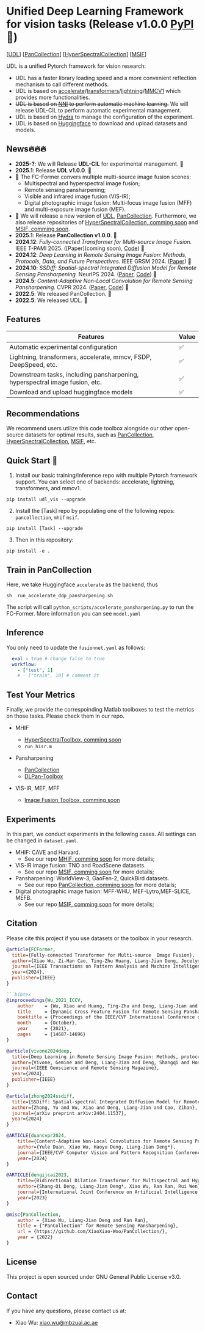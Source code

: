 # Unified Deep Learning Framework for vision tasks (Release v1.0.0 [PyPI](https://pypi.org/project/udl-vis/) :tada:)


[[UDL](https://github.com/XiaoXiao-Woo/UDL)] [[PanCollection](https://github.com/XiaoXiao-Woo/PanCollection)] [[HyperSpectralCollection]()] [[MSIF]()] 

UDL is a unified Pytorch framework for vision research:

* UDL has a faster library loading speed and a more convenient reflection mechanism to call different methods.
* UDL is based on [accelerate](https://github.com/huggingface/accelerate)/[transformers](https://github.com/huggingface/transformers)/[lightning](https://github.com/LightningAI/lightning)/[MMCV1](https://github.com/open-mmlab/mmcv) which provides more functionalities.
* ~~UDL is based on [NNI](https://nni.readthedocs.io/en/stable/) to perform automatic machine learning.~~ We will release UDL-CIL to perform automatic experimental management.
* UDL is based on [Hydra](https://hydra.cc/docs/intro/) to manage the configuration of the experiment.
* UDL is based on [Huggingface](https://huggingface.co/) to download and upload datasets and models.


## News🔥🔥🔥
* **2025-?**: We will Release **UDL-CIL** for experimental management. 🎉
* **2025.1**: Release **UDL v1.0.0**. 🎉
* :art: The FC-Former convers multiple multi-source image fusion scenes:
  * Multispectral and hyperspectral image fusion;
  * Remote sensing pansharpening;
  * Visible and infrared image fusion (VIS-IR); 
  * Digital photographic image fusion: Multi-focus image fusion (MFF) and multi-exposure image fusion (MEF). 
* 🎁 We will release a new version of [UDL](https://github.com/XiaoXiao-Woo/UDL), [PanCollection](https://github.com/XiaoXiao-Woo/PanCollection). Furthermore, we also release repositories of [HyperSpectralCollection, comming soon](https://github.com/XiaoXiao-Woo/HyperSpectralCollection) and [MSIF, comming soon](https://github.com/XiaoXiao-Woo/MSIF).
* **2025.1**: Release **PanCollection v1.0.0**. 🎉
* **2024.12**: *Fully-connected Transformer for Multi-source Image Fusion.*  IEEE T-PAMI 2025. ([Paper](coming soon), [Code](https://github.com/XiaoXiao-Woo/FC-Former)) 📖
* **2024.12**: *Deep Learning in Remote Sensing Image Fusion: Methods, Protocols, Data, and Future Perspectives.* IEEE GRSM 2024. ([Paper](https://ieeexplore.ieee.org/abstract/document/10778974)) 📖
* **2024.10**: *SSDiff: Spatial-spectral Integrated Diffusion Model for Remote Sensing Pansharpening.* NeurIPS 2024. ([Paper](https://openreview.net/pdf?id=QMVydwvrx7), [Code](https://github.com/Z-ypnos/SSDiff_main)) 🚀
* **2024.5**: *Content-Adaptive Non-Local Convolution for Remote Sensing Pansharpening.* CVPR 2024. ([Paper](https://openaccess.thecvf.com/content/CVPR2024/html/Duan_Content-Adaptive_Non-Local_Convolution_for_Remote_Sensing_Pansharpening_CVPR_2024_paper.html), [Code](https://github.com/YuleDuan/CANConv)) 🚀
* **2022.5**: We released PanCollection. 🎉
* **2022.5**: We released UDL. 🎉

## Features

| **Features**                                                                     | **Value** |
| -------------------------------------------------------------------------------- | --------- |
| Automatic experimental configuration                                             | ✅         |
| Lightning, transformers, accelerate, mmcv, FSDP, DeepSpeed, etc.                 | ✅         |
| Downstream tasks, including pansharpening, hyperspectral image fusion, etc.       | ✅         |
| Download and upload huggingface models                                           | ✅         |


## Recommendations

We recommend users utilize this code toolbox alongside our other open-source datasets for optimal results, such as [PanCollection](https://github.com/XiaoXiao-Woo/PanCollection), [HyperSpectralCollection](https://github.com/XiaoXiao-Woo/HyperSpectralCollection), [MSIF](https://github.com/XiaoXiao-Woo/MSIF), etc.




## Quick Start 🤗
1. Install our basic training/inference repo with multiple Pytorch framework support. You can select one of backends: accelerate, lightning, transformers, and mmcv1.
```
pip install udl_vis --upgrade
```
2. Install the [Task] repo by populating one of the following repos: ``pancollection``, ``mhif`` ``msif``.

``` 
pip install [Task] --upgrade
```

3. Then in this repository:
```
pip install -e .
```



## Train in PanCollection
Here, we take Huggingface ``accelerate`` as the backend, thus
```
sh  run_accelerate_ddp_pansharpening.sh
```
The script will call ``python_scripts/accelerate_pansharpening.py`` to run the FC-Former. More information you can see ``model.yaml``


## Inference 
You only need to update the `fusionnet.yaml` as follows:
```yaml
  eval : true # change false to true
  workflow:
    - ["test", 1]
    # - ["train", 10] # comment it
```




## Test Your Metrics
Finally, we provide the correspoinding Matlab toolboxes to test the metrics on those tasks. Please check them in our repo.

* MHIF
  * [HyperSpectralToolbox, comming soon](https://github.com/XiaoXiao-Woo/HyperSpectralToolbox)
  * `run_hisr.m`
  
* Pansharpening
  * [PanCollection](https://github.com/XiaoXiao-Woo/PanCollection)
  * [DLPan-Toolbox](https://github.com/liangjiandeng/DLPan-Toolbox)
  
* VIS-IR, MEF, MFF
  * [Image Fusion Toolbox, comming soon]()



## Experiments
In this part, we conduct experiments in the following cases. All settings can be changed in `dataset.yaml`.
* MHIF: CAVE and Harvard. 
  * See our repo [MHIF, comming soon]() for more details;
* VIS-IR image fusion: TNO and RoadScene datasets. 
  * See our repo [MSIF, comming soon]() for more details;
* Pansharpening: WorldView-3, GaoFen-2, QuickBird datasets.
  * See our repo [PanCollection, comming soon]() for more details;
* Digital photographic image fusion: MFF-WHU, MEF-Lytro,MEF-SLICE, MEFB. 
  * See our repo [MSIF, comming soon]() for more details;




## Citation
Please cite this project if you use datasets or the toolbox in your research.
```bibtex
@article{FCFormer,
  title={Fully-connected Transformer for Multi-source  Image Fusion},
  author={Xiao Wu, Zi-Han Cao, Ting-Zhu Huang, Liang-Jian Deng, Jocelyn Chanussot, and Gemine Vivone}
  journal={IEEE Transactions on Pattern Analysis and Machine Intelligence},
  year={2024},
  publisher={IEEE}
}

```bibtex
@inproceedings{Wu_2021_ICCV,
    author    = {Wu, Xiao and Huang, Ting-Zhu and Deng, Liang-Jian and Zhang, Tian-Jing},
    title     = {Dynamic Cross Feature Fusion for Remote Sensing Pansharpening},
    booktitle = {Proceedings of the IEEE/CVF International Conference on Computer Vision (ICCV)},
    month     = {October},
    year      = {2021},
    pages     = {14687-14696}
}
```

```bibtex
@article{vivone2024deep,
  title={Deep Learning in Remote Sensing Image Fusion: Methods, protocols, data, and future perspectives},
  author={Vivone, Gemine and Deng, Liang-Jian and Deng, Shangqi and Hong, Danfeng and Jiang, Menghui and Li, Chenyu and Li, Wei and Shen, Huanfeng and Wu, Xiao and Xiao, Jin-Liang and others},
  journal={IEEE Geoscience and Remote Sensing Magazine},
  year={2024},
  publisher={IEEE}
}
```

```bibtex
@article{zhong2024ssdiff,
  title={SSDiff: Spatial-spectral Integrated Diffusion Model for Remote Sensing Pansharpening},
  author={Zhong, Yu and Wu, Xiao and Deng, Liang-Jian and Cao, Zihan},
  journal={arXiv preprint arXiv:2404.11537},
  year={2024}
}
```

```bibtex   
@ARTICLE{duancvpr2024,
    title={Content-Adaptive Non-Local Convolution for Remote Sensing Pansharpening},
    author={Yule Duan, Xiao Wu, Haoyu Deng, Liang-Jian Deng*},
    journal={IEEE/CVF Computer Vision and Pattern Recognition Conference (CVPR)},
    year={2024}
}
```

```bibtex
@ARTICLE{dengijcai2023,
    title={Bidirectional Dilation Transformer for Multispectral and Hyperspectral Image Fusion},
    author={Shang-Qi Deng, Liang-Jian Deng*, Xiao Wu, Ran Ran, Rui Wen},
    journal={International Joint Conference on Artificial Intelligence (IJCAI)},
    year={2023}
}
```

```bibtex
@misc{PanCollection,
    author = {Xiao Wu, Liang-Jian Deng and Ran Ran},
    title = {"PanCollection" for Remote Sensing Pansharpening},
    url = {https://github.com/XiaoXiao-Woo/PanCollection/},
    year = {2022}
}
```


## License
This project is open sourced under GNU General Public License v3.0.


## Contact
If you have any questions, please contact us at:
* Xiao Wu: xiao.wu@mbzuai.ac.ae
